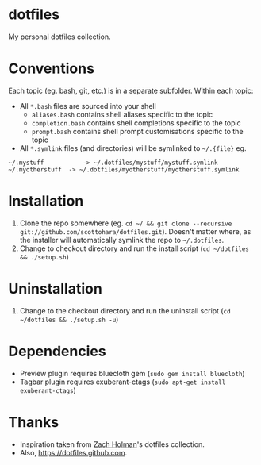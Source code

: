 dotfiles
========
My personal dotfiles collection.

Conventions
===========
Each topic (eg. bash, git, etc.) is in a separate subfolder.
Within each topic:
- All `*.bash` files are sourced into your shell
    - `aliases.bash` contains shell aliases specific to the topic
    - `completion.bash` contains shell completions specific to the topic
    - `prompt.bash` contains shell prompt customisations specific to the topic
- All `*.symlink` files (and directories) will be symlinked to `~/.{file}` eg.

```
~/.mystuff			 -> ~/.dotfiles/mystuff/mystuff.symlink
~/.myotherstuff	 -> ~/.dotfiles/myotherstuff/myotherstuff.symlink
```

Installation
============
1. Clone the repo somewhere (eg. `cd ~/ && git clone --recursive git://github.com/scottohara/dotfiles.git`). Doesn't matter where, as the installer will automatically symlink the repo to `~/.dotfiles`.
2. Change to checkout directory and run the install script (`cd ~/dotfiles && ./setup.sh`)

Uninstallation
==============
1. Change to the checkout directory and run the uninstall script (`cd ~/dotfiles && ./setup.sh -u`)

Dependencies
============
* Preview plugin requires bluecloth gem (`sudo gem install bluecloth`)
* Tagbar plugin requires exuberant-ctags (`sudo apt-get install exuberant-ctags`)

Thanks
======
* Inspiration taken from [Zach Holman](https://github.com/holman/dotfiles)'s dotfiles collection.
* Also, https://dotfiles.github.com.
